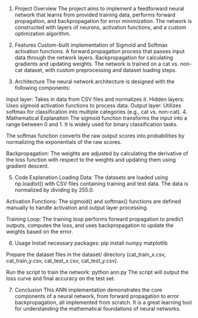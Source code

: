 1. Project Overview
The project aims to implement a feedforward neural network that learns from provided training data, performs forward propagation, and backpropagation for error minimization. The network is constructed with layers of neurons, activation functions, and a custom optimization algorithm.

2. Features
Custom-built implementation of Sigmoid and Softmax activation functions.
A forward propagation process that passes input data through the network layers.
Backpropagation for calculating gradients and updating weights.
The network is trained on a cat vs. non-cat dataset, with custom preprocessing and dataset loading steps.

3. Architecture
The neural network architecture is designed with the following components:

Input layer: Takes in data from CSV files and normalizes it.
Hidden layers: Uses sigmoid activation functions to process data.
Output layer: Utilizes softmax for classification into multiple categories (e.g., cat vs. non-cat).
4. Mathematical Explanation​
The sigmoid function transforms the input into a range between 0 and 1. It is widely used for binary classification tasks.
 
The softmax function converts the raw output scores into probabilities by normalizing the exponentials of the raw scores.

Backpropagation:
The weights are adjusted by calculating the derivative of the loss function with respect to the weights and updating them using gradient descent.

5. Code Explanation
Loading Data:
The datasets are loaded using np.loadtxt() with CSV files containing training and test data. The data is normalized by dividing by 255.0.

Activation Functions:
The sigmoid() and softmax() functions are defined manually to handle activation and output layer processing.

Training Loop:
The training loop performs forward propagation to predict outputs, computes the loss, and uses backpropagation to update the weights based on the error.

6. Usage
Install necessary packages:
pip install numpy matplotlib

Prepare the dataset files in the dataset/ directory (cat_train_x.csv, cat_train_y.csv, cat_test_x.csv, cat_test_y.csv).

Run the script to train the network:
python ann.py
The script will output the loss curve and final accuracy on the test set.

7. Conclusion
This ANN implementation demonstrates the core components of a neural network, from forward propagation to error backpropagation, all implemented from scratch. It is a great learning tool for understanding the mathematical foundations of neural networks.
